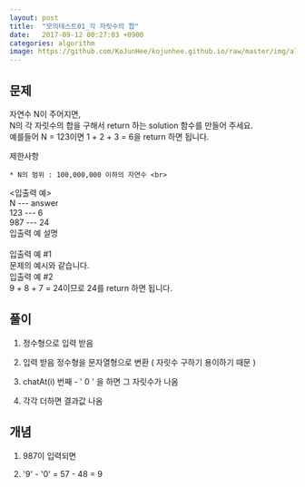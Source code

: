 ```yaml
---
layout: post
title:  "모의테스트01_각 자릿수의 합"
date:   2017-09-12 00:27:03 +0900
categories: algorithm
image: https://github.com/KoJunHee/kojunhee.github.io/raw/master/img/algorithm.png
---
```


## 문제

자연수 N이 주어지면,<br> N의 각 자릿수의 합을 구해서 return 하는 solution 함수를 만들어 주세요.<br>
예를들어 N = 123이면 1 + 2 + 3 = 6을 return 하면 됩니다.<br>

제한사항<br>

	* N의 범위 : 100,000,000 이하의 자연수 <br>

<입출력 예> <br>
N --- answer <br>
123 --- 6 <br>
987	--- 24 <br>
입출력 예 설명<br><br>
입출력 예 #1<br>
문제의 예시와 같습니다.<br>
입출력 예 #2<br>
9 + 8 + 7 = 24이므로 24를 return 하면 됩니다.

## 풀이

1. 정수형으로 입력 받음

2. 입력 받음 정수형을 문자열형으로 변환 ( 자릿수 구하기 용이하기 때문 )

3. chatAt(i) 번째 - ' 0 ' 을 하면 그 자릿수가 나옴

4. 각각 더하면 결과값 나옴

## 개념

1. 987이 입력되면 

2. '9' - '0' = 57 - 48 = 9
